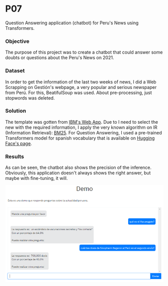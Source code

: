 # P07

Question Answering application (chatbot) for Peru's News using Transformers.

### Objective
The purpose of this project was to create a chatbot that could answer some doubts or questions about the Peru's News on 2021.

### Dataset
In order to get the information of the last two weeks of news, I did a Web Scrapping on Gestión's webpage, a very popular and serious newspaper from Perú.
For this, BeatifulSoup was used. About pre-processing, just stopwords was deleted.

### Solution
The template was gotten from [IBM's Web App](https://github.com/IBM/MAX-Question-Answering-Web-App). Due to I need to select the new with the required information, I apply the very known algorithm on IR (Information Retrieval): [BM25](https://en.wikipedia.org/wiki/Okapi_BM25).
For Question Answering, I used a pre-trained Transformers model for spanish vocabulary that is available on [Hugging Face's page](https://huggingface.co/models).

### Results
As can be seen, the chatbot also shows the precision of the inference. Obviously, this application doesn't always shows the right answer, but maybe with fine-tuning, it will.

![Alt text](imgs/results.PNG?raw=true "Demo")